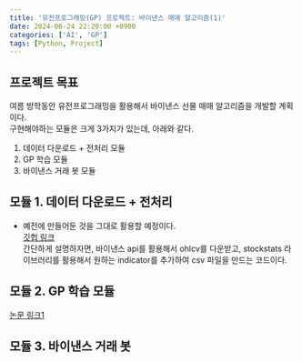 ```yaml
---
title: '유전프로그래밍(GP) 프로젝트: 바이낸스 매매 알고리즘(1)'
date: 2024-06-24 22:20:00 +0900
categories: ['AI', 'GP']
tags: [Python, Project]
---
```


## 프로젝트 목표
여름 방학동안 유전프로그래밍을 활용해서 바이낸스 선물 매매 알고리즘을 개발할 계획이다.  
구현해야하는 모듈은 크게 3가지가 있는데, 아래와 같다.  
1. 데이터 다운로드 + 전처리 모듈
2. GP 학습 모듈
3. 바이낸스 거래 봇 모듈

## 모듈 1. 데이터 다운로드 + 전처리
- 예전에 만들어둔 것을 그대로 활용할 예정이다.  
[깃헙 링크](https://github.com/dgg1dbg/binance_data_crawler)  
간단하게 설명하자면, 바이낸스 api를 활용해서 ohlcv를 다운받고, stockstats 라이브러리를 활용해서 원하는 indicator를 추가하여 csv 파일을 만드는 코드이다.  

## 모듈 2. GP 학습 모듈
[논문 링크1](https://dcollection.snu.ac.kr/public_resource/pdf/000000174965_20240624170211.pdf)  



## 모듈 3. 바이낸스 거래 봇